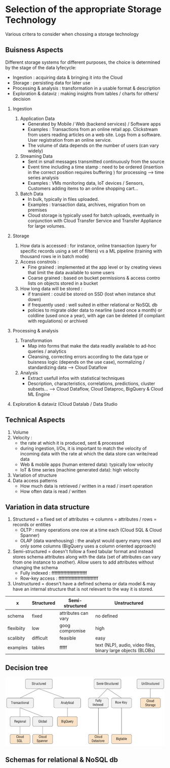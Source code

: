 # Selection of the appropriate Storage Technology

Various critera to consider when chossing a storage technology

## Buisness Aspects

Different storage systems for different purposes, the choice is determined by the stage of the data lyfecycle:
- Ingestion : acquiring data & bringing it into the Cloud
- Storage : persisting data for later use
- Processing & analysis : transformation in a usable format & description
- Exploration & dataviz : making insights from tables / charts for others/ decision

1. Ingestion

    1. Application Data
        - Generated by Mobile / Web (backend services) / Software apps
        - Examples : Transactions from an online retail app. Clickstream from users reading articles on a web site. Logs from a software. User registration from an online service.
        - The volume of data depends on the number of users (can vary widely)
    2. Streaming Data
        - Sent in small messages transmitted continuously from the source
        - Event time including a time stamp : need to be ordered (insertion in the correct position requires buffering ) for processing --> time series analysis
        - Examples : VMs monitoring data, IoT devices / Sensors, Customers adding items to an online shopping cart...
    3. Batch Data
        - In bulk, typically in files uploaded.
        - Examples : transaction data, archives, migration from on premises
        - Cloud storage is typically used for batch uploads, eventually in conjunction with Cloud Transfer Service and Transfer Appliance for large volumes.

2. Storage
    1. How data is accessed : for instance, online transaction (query for specific records using a set of filters) vs a ML pipeline (training with thousand rows ie in batch mode) 
    2. Access constrols :
        - Fine grained : implemented at the app level or by creating views that limit the data available to some users
        - Coarse grained : based on bucket permissions & access contro lists on objects stored in a bucket
    3. How long data will be stored :
        - if transient : could be stored on SSD (lost when instance shut down)
        - if frequently used : well suited in either relational or NoSQL db
        - policies to migrate older data to nearline (used once a month) or coldline (used once a year), with age can be deleted (if compliant with regulations) or archived 


3. Processing & analysis
    1. Transformation
        - Map into forms that make the data readily available to ad-hoc queries / analytics
        - Cleansing, correcting errors according to the data type or buisness logic (depends on the use case), normalizing / standardizing data --> Cloud Dataflow
    2. Analysis
        - Extract usefull infos with statistical techniques
        - Description, characteristics, correlations, predictions, cluster subsets... --> Cloud Dataflow, Cloud Dataproc, BigQuery & Cloud ML Engine
4. Exploration & dataviz (Cloud Datalab / Data Studio    


## Technical Aspects

1. Volume
2. Velocity : 
    - the rate at which it is produced, sent & processed
    - during ingestion, I/Os, it is important to match the velocity of incoming data with the rate at which the data store can write/read data
    - Web & mobile apps (human entered data): typically low velocity
    - IoT & time series (machine generated data): high velocity
3. Variation of structure
4. Data access patterns
    - How much data is retrieved / written in a read / insert operation
    - How often data is read / written

## Variation in data structure

1. Structured = a fixed set of attributes -> 
    columns = attributes / rows = records or entities
    - OLTP : many operations one row at a time each (Cloud SQL & Cloud Spanner)
    - OLAP (data warehousing) : the analyst would query many rows and only some columns (BigQuery uses a column oriented approach)
2. Semi-structured = doesn't follow a fixed tabular format and instead stores schema attributes along with the data (set of attributes can vary from one instance to another). Allow users to add attributes without changing the schema
    - Fully indexed : ffffffffffffffffffffffff
    - Row-key access : fffffffffffffffffffffffffff
3. Unstructured = doesn't have a defined schema or data model & may have an internal structure that is not relevant to the way it is stored.


    

x       | Structured        | Semi-structured           | Unstructured  |
--------| ------------- |-------------| -----|
schema  | fixed      |  attributes can vary | no defined |
flexibiity   | low      | goog compromise      |   high |
scalibity   | difficult | feasible      |    easy |
examples   | tables | fffff      |    text (NLP), audio, video files, binary large objects (BLOBs) |


## Decision tree
    
![Example](pictures/decision_tree.png "Example")



## Schemas for relational & NoSQL db





